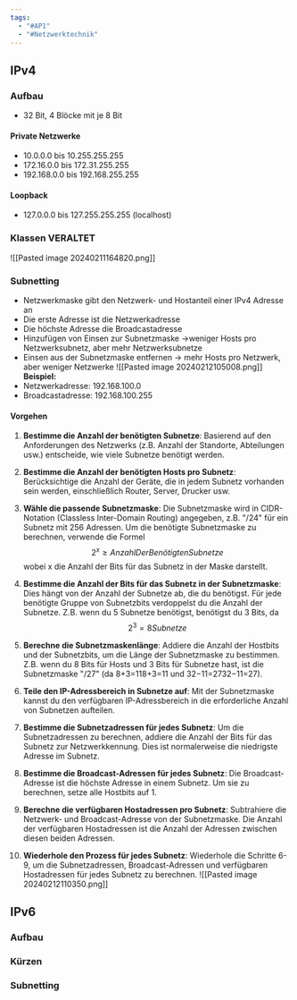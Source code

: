 ```yaml
---
tags:
  - "#AP1"
  - "#Netzwerktechnik"
---
```

## IPv4
### Aufbau
+ 32 Bit, 4 Blöcke mit je 8 Bit

#### Private Netzwerke
+ 10.0.0.0 bis 10.255.255.255
+ 172.16.0.0 bis 172.31.255.255
+ 192.168.0.0 bis 192.168.255.255
#### Loopback
+ 127.0.0.0 bis 127.255.255.255 (localhost)
### Klassen VERALTET
![[Pasted image 20240211164820.png]]
### Subnetting
+ Netzwerkmaske gibt den Netzwerk- und Hostanteil einer IPv4 Adresse an
+ Die erste Adresse ist die Netzwerkadresse
+ Die höchste Adresse die Broadcastadresse
+ Hinzufügen von Einsen zur Subnetzmaske ->weniger Hosts pro Netzwerksubnetz, aber mehr Netzwerksubnetze 
+ Einsen aus der Subnetzmaske entfernen -> mehr Hosts pro Netzwerk, aber weniger Netzwerke
![[Pasted image 20240212105008.png]]
**Beispiel:**
+ Netzwerkadresse: 192.168.100.0
+ Broadcastadresse: 192.168.100.255

#### Vorgehen
1. **Bestimme die Anzahl der benötigten Subnetze**: Basierend auf den Anforderungen des Netzwerks (z.B. Anzahl der Standorte, Abteilungen usw.) entscheide, wie viele Subnetze benötigt werden.
    
2. **Bestimme die Anzahl der benötigten Hosts pro Subnetz**: Berücksichtige die Anzahl der Geräte, die in jedem Subnetz vorhanden sein werden, einschließlich Router, Server, Drucker usw.
    
3. **Wähle die passende Subnetzmaske**: Die Subnetzmaske wird in CIDR-Notation (Classless Inter-Domain Routing) angegeben, z.B. "/24" für ein Subnetz mit 256 Adressen. Um die benötigte Subnetzmaske zu berechnen, verwende die Formel $$2^x ≥Anzahl Der Benötigten Subnetze$$wobei x die Anzahl der Bits für das Subnetz in der Maske darstellt.
    
4. **Bestimme die Anzahl der Bits für das Subnetz in der Subnetzmaske**: Dies hängt von der Anzahl der Subnetze ab, die du benötigst. Für jede benötigte Gruppe von Subnetzbits verdoppelst du die Anzahl der Subnetze. Z.B. wenn du 5 Subnetze benötigst, benötigst du 3 Bits, da $$2^3=8 Subnetze$$
    
5. **Berechne die Subnetzmaskenlänge**: Addiere die Anzahl der Hostbits und der Subnetzbits, um die Länge der Subnetzmaske zu bestimmen. Z.B. wenn du 8 Bits für Hosts und 3 Bits für Subnetze hast, ist die Subnetzmaske "/27" (da 8+3=118+3=11 und 32−11=2732−11=27).
    
6. **Teile den IP-Adressbereich in Subnetze auf**: Mit der Subnetzmaske kannst du den verfügbaren IP-Adressbereich in die erforderliche Anzahl von Subnetzen aufteilen.
    
7. **Bestimme die Subnetzadressen für jedes Subnetz**: Um die Subnetzadressen zu berechnen, addiere die Anzahl der Bits für das Subnetz zur Netzwerkkennung. Dies ist normalerweise die niedrigste Adresse im Subnetz.
    
8. **Bestimme die Broadcast-Adressen für jedes Subnetz**: Die Broadcast-Adresse ist die höchste Adresse in einem Subnetz. Um sie zu berechnen, setze alle Hostbits auf 1.
    
9. **Berechne die verfügbaren Hostadressen pro Subnetz**: Subtrahiere die Netzwerk- und Broadcast-Adresse von der Subnetzmaske. Die Anzahl der verfügbaren Hostadressen ist die Anzahl der Adressen zwischen diesen beiden Adressen.
    
10. **Wiederhole den Prozess für jedes Subnetz**: Wiederhole die Schritte 6-9, um die Subnetzadressen, Broadcast-Adressen und verfügbaren Hostadressen für jedes Subnetz zu berechnen.
![[Pasted image 20240212110350.png]]

## IPv6
### Aufbau

### Kürzen

### Subnetting
